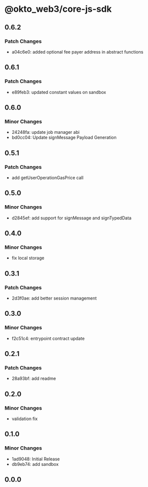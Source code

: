 # @okto_web3/core-js-sdk

## 0.6.2

### Patch Changes

- a04c6e0: added optional fee payer address in abstract functions

## 0.6.1

### Patch Changes

- e89feb3: updated constant values on sandbox

## 0.6.0

### Minor Changes

- 24248fa: update job manager abi
- bd0cc04: Update signMessage Payload Generation

## 0.5.1

### Patch Changes

- add getUserOperationGasPrice call

## 0.5.0

### Minor Changes

- d2845ef: add support for signMessage and signTypedData

## 0.4.0

### Minor Changes

- fix local storage

## 0.3.1

### Patch Changes

- 2d3f0ae: add better session management

## 0.3.0

### Minor Changes

- f2c51c4: entrypoint contract update

## 0.2.1

### Patch Changes

- 28a93bf: add readme

## 0.2.0

### Minor Changes

- validation fix

## 0.1.0

### Minor Changes

- 1ad9048: Initial Release
- db9eb74: add sandbox

## 0.0.0
